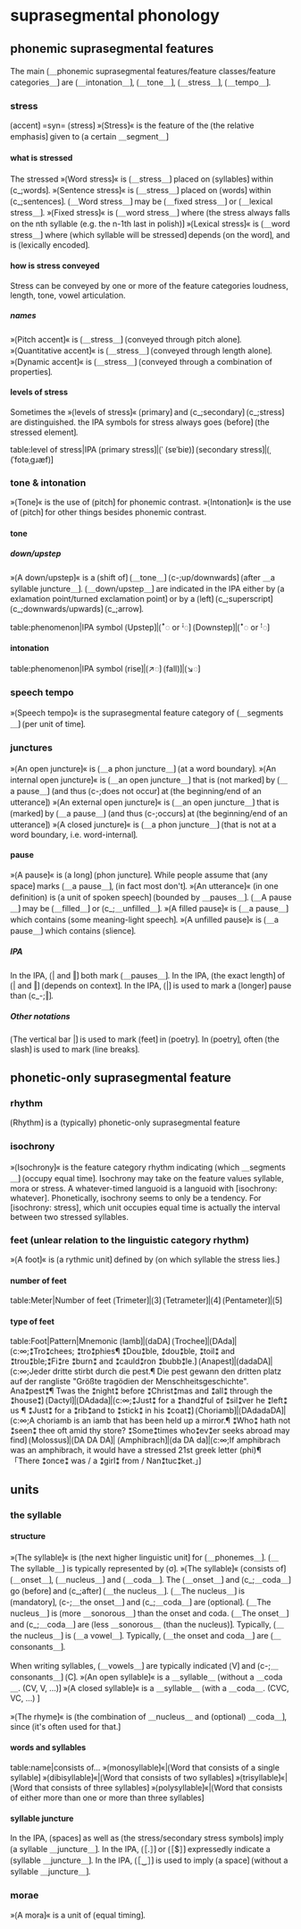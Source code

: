 # suprasegmental phonology

## phonemic suprasegmental features

The main ⟮＿phonemic suprasegmental features/feature classes/feature categories＿⟯ are ⟮＿intonation＿⟯, ⟮＿tone＿⟯, ⟮＿stress＿⟯, ⟮＿tempo＿⟯.

### stress

⟮accent⟯ =syn= ⟮stress⟯
»⟮Stress⟯« is the feature of the ⟮the relative emphasis⟯ given to ⟮a certain ＿segment＿⟯

#### what is stressed

The stressed 
»⟮Word stress⟯« is ⟮＿stress＿⟯ placed on ⟮syllables⟯ within ⟮c_;words⟯.
»⟮Sentence stress⟯« is ⟮＿stress＿⟯ placed on ⟮words⟯ within ⟮c_;sentences⟯.
⟮＿Word stress＿⟯ may be ⟮＿fixed stress＿⟯ or ⟮＿lexical stress＿⟯.
»⟮Fixed stress⟯« is ⟮＿word stress＿⟯ where ⟮the stress always falls on the nth syllable (e.g. the n-1th last in polish)⟯
»⟮Lexical stress⟯« is ⟮＿word stress＿⟯ where ⟮which syllable will be stressed⟯ depends ⟮on the word⟯, and is ⟮lexically encoded⟯.

#### how is stress conveyed

Stress can be conveyed by one or more of the feature categories loudness, length, tone, vowel articulation.

##### names

»⟮Pitch accent⟯« is ⟮＿stress＿⟯ ⟮conveyed through pitch alone⟯.
»⟮Quantitative accent⟯« is ⟮＿stress＿⟯ ⟮conveyed through length alone⟯.
»⟮Dynamic accent⟯« is ⟮＿stress＿⟯ ⟮conveyed through a combination of properties⟯.

#### levels of stress

Sometimes the »⟮levels of stress⟯« ⟮primary⟯ and ⟮c_;secondary⟯ ⟮c_;stress⟯ are distinguished.
the IPA symbols for stress always goes ⟮before⟯ ⟮the stressed element⟯.


table:level of stress|IPA
⟮primary stress⟯|⟮ˈ (sɐˈbiɐ)⟯
⟮secondary stress⟯|⟮ˌ (ˈfotəˌɡɹæf)⟯

### tone &amp; intonation

»⟮Tone⟯« is the use of ⟮pitch⟯ for phonemic contrast.
»⟮Intonation⟯« is the use of ⟮pitch⟯ for other things besides phonemic contrast.

#### tone

##### down/upstep

»⟮A down/upstep⟯« is a ⟮shift of⟯ ⟮＿tone＿⟯ ⟮c-;up/downwards⟯ ⟮after ＿a syllable juncture＿⟯.
⟮＿down/upstep＿⟯ are indicated in the IPA either by ⟮a exlamation point/turned exclamation point⟯ or by a ⟮left⟯ ⟮c_;superscript⟯ ⟮c_;downwards/upwards⟯ ⟮c_;arrow⟯.


table:phenomenon|IPA symbol
⟮Upstep⟯|⟮ꜛ◌ or ꜞ◌⟯
⟮Downstep⟯|⟮ꜜ◌ or ꜝ◌⟯

#### intonation

table:phenomenon|IPA symbol
⟮rise⟯|⟮↗︎◌⟯
⟮fall)⟯|⟮↘︎◌⟯

### speech tempo

»⟮Speech tempo⟯« is the suprasegmental feature category of ⟮＿segments＿⟯ ⟮per unit of time⟯.

### junctures 

»⟮An open juncture⟯« is ⟮＿a phon juncture＿⟯ ⟮at a word boundary⟯.
»⟮An internal open juncture⟯« is ⟮＿an open juncture＿⟯ that is ⟮not marked⟯ by ⟮＿a pause＿⟯ (and thus ⟮c-;does not occur⟯ at ⟮the beginning/end of an utterance⟯)
»⟮An external open juncture⟯« is ⟮＿an open juncture＿⟯ that is ⟮marked⟯ by ⟮＿a pause＿⟯ (and thus ⟮c-;occurs⟯ at ⟮the beginning/end of an utterance⟯)
»⟮A closed juncture⟯« is ⟮＿a phon juncture＿⟯ ⟮that is not at a word boundary, i.e. word-internal⟯.

#### pause

»⟮A pause⟯« is ⟮a long⟯ ⟮phon juncture⟯.
While people assume that ⟮any space⟯ marks ⟮＿a pause＿⟯, ⟮in fact most don't⟯.
»⟮An utterance⟯« (in one definition) is ⟮a unit of spoken speech⟯ ⟮bounded by ＿pauses＿⟯.
⟮＿A pause＿⟯ may be ⟮＿filled＿⟯ or ⟮c_;＿unfilled＿⟯.
»⟮A filled pause⟯« is ⟮＿a pause＿⟯ which contains ⟮some meaning-light speech⟯.
»⟮A unfilled pause⟯« is ⟮＿a pause＿⟯ which contains ⟮slience⟯.

##### IPA 

In the IPA, ⟮| and ‖⟯ both mark ⟮＿pauses＿⟯.
In the IPA, ⟮the exact length⟯ of ⟮| and ‖⟯ ⟮depends on context⟯.
In the IPA, ⟮|⟯ is used to mark a ⟮longer⟯ pause than ⟮c_-;‖⟯.

##### Other notations

⟮The vertical bar |⟯ is used to mark ⟮feet⟯ in ⟮poetry⟯.
In ⟮poetry⟯, often ⟮the slash⟯ is used to mark ⟮line breaks⟯.


## phonetic-only suprasegmental feature

### rhythm

⟮Rhythm⟯ is a (typically) phonetic-only suprasegmental feature 

### isochrony

»⟮Isochrony⟯« is the feature category rhythm indicating ⟮which ＿segments＿⟯ ⟮occupy equal time⟯.
Isochrony may take on the feature values syllable, mora or stress.
A whatever-timed languoid is a languoid with [isochrony: whatever].
Phonetically, isochrony seems to only be a tendency.
For [isochrony: stress], which unit occupies equal time is actually the interval between two stressed syllables.

### feet (unlear relation to the linguistic category rhythm)

»⟮A foot⟯« is ⟮a rythmic unit⟯ defined by ⟮on which syllable the stress lies.⟯

#### number of feet

table:Meter|Number of feet
⟮Trimeter⟯|⟮3⟯
⟮Tetrameter⟯|⟮4⟯
⟮Pentameter⟯|⟮5⟯

#### type of feet

table:Foot|Pattern|Mnemonic
⟮Iamb⟯|⟮daDA⟯
⟮Trochee⟯|⟮DAda⟯|⟮c:∞;⁑Tro⁑chees; ⁑tro⁑phies¶
⁑Dou⁑ble, ⁑dou⁑ble, ⁑toil⁑ and ⁑trou⁑ble;⁑Fi⁑re ⁑burn⁑ and ⁑cauld⁑ron ⁑bubb⁑le.⟯
⟮Anapest⟯|⟮dadaDA⟯|⟮c:∞;Jeder dritte stirbt durch die pest.¶
 Die pest gewann den dritten platz auf der rangliste "Größte tragödien der Menschheitsgeschichte". Ana⁑pest⁑¶
 Twas the ⁑night⁑ before ⁑Christ⁑mas and ⁑all⁑ through the ⁑house⁑⟯
⟮Dactyl⟯|⟮DAdada⟯|⟮c:∞;⁑Just⁑ for a ⁑hand⁑ful of ⁑sil⁑ver he ⁑left⁑ us ¶
⁑Just⁑ for a ⁑rib⁑and to ⁑stick⁑ in his ⁑coat⁑⟯
⟮Choriamb⟯|⟮DAdadaDA⟯|⟮c:∞;A choriamb is an iamb that has been held up a mirror.¶
⁑Who⁑ hath not ⁑seen⁑ thee oft amid thy store? ⁑Some⁑times who⁑ev⁑er seeks abroad may find⟯
⟮Molossus⟯|⟮DA DA DA⟯|
⟮Amphibrach⟯|⟮da DA da⟯|⟮c:∞;If amphibrach was an amphibrach, it would have a stressed 21st greek letter (phi)¶
「There ⁑once⁑ was / a ⁑girl⁑ from / Nan⁑tuc⁑ket.」⟯

## units






### the syllable

#### structure

»⟮The syllable⟯« is ⟮the next higher linguistic unit⟯ for ⟮＿phonemes＿⟯.
⟮＿The syllable＿⟯ is typically represented by ⟮σ⟯.
»⟮The syllable⟯« ⟮consists of⟯ ⟮＿onset＿⟯, ⟮＿nucleus＿⟯ and ⟮＿coda＿⟯.
The ⟮＿onset＿⟯ and ⟮c_;＿coda＿⟯ go ⟮before⟯ and ⟮c_;after⟯ ⟮＿the nucleus＿⟯.
⟮＿The nucleus＿⟯ is ⟮mandatory⟯, ⟮c-;＿the onset＿⟯ and ⟮c_;＿coda＿⟯ are ⟮optional⟯.
⟮＿The nucleus＿⟯ is ⟮more ＿sonorous＿⟯ than the onset and coda.
⟮＿The onset＿⟯ and ⟮c_;＿coda＿⟯ are ⟮less ＿sonorous＿ (than the nucleus)⟯.
Typically, ⟮＿the nucleus＿⟯ is ⟮＿a vowel＿⟯.
Typically, ⟮＿the onset and coda＿⟯ are ⟮＿consonants＿⟯.


When writing syllables, ⟮＿vowels＿⟯ are typically indicated ⟮V⟯ and ⟮c-;＿consonants＿⟯ ⟮C⟯.
»⟮An open syllable⟯« is a ＿syllable＿ ⟮without a ＿coda＿. (CV, V, ...)⟯ 
»⟮A closed syllable⟯« is a ＿syllable＿ ⟮with a ＿coda＿. (CVC, VC, ...) ⟯


»⟮The rhyme⟯« is ⟮the combination of ＿nucleus＿ and (optional) ＿coda＿⟯, since ⟮it's often used for that.⟯

#### words and syllables

table:name|consists of...
»⟮monosyllable⟯«|⟮Word that consists of a single syllable⟯
»⟮dibisyllable⟯«|⟮Word that consists of two syllables⟯
»⟮trisyllable⟯«|⟮Word that consists of three syllables⟯
»⟮polysyllable⟯«|⟮Word that consists of either more than one or more than three syllables⟯

#### syllable juncture

In the IPA, ⟮spaces⟯ as well as ⟮the stress/secondary stress symbols⟯ imply ⟮a syllable ＿juncture＿⟯.
In the IPA, ⟮［.］⟯ or ⟮［$］⟯ expressedly indicate a ⟮syllable ＿juncture＿⟯.
In the IPA, ⟮［‿］⟯ is used to imply ⟮a space⟯ ⟮without a syllable ＿juncture＿⟯.

### morae

»⟮A mora⟯« is a unit of ⟮equal timing⟯.
